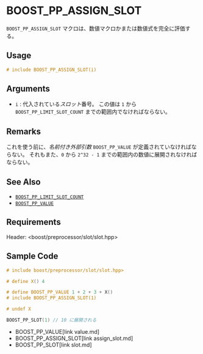 # BOOST_PP_ASSIGN_SLOT

`BOOST_PP_ASSIGN_SLOT` マクロは、数値マクロかまたは数値式を完全に評価する。

## Usage

```cpp
# include BOOST_PP_ASSIGN_SLOT(i)
```

## Arguments

- `i` :
	代入されている*スロット*番号。
	この値は `1` から `BOOST_PP_LIMIT_SLOT_COUNT` までの範囲内でなければならない。

## Remarks

これを使う前に、*名前付き外部引数* `BOOST_PP_VALUE` が定義されていなければならない。
それもまた、`0` から `2^32 - 1` までの範囲内の数値に展開されなければならない。

## See Also

- [`BOOST_PP_LIMIT_SLOT_COUNT`](limit_slot_count.md)
- [`BOOST_PP_VALUE`](value.md)

## Requirements

Header: &lt;boost/preprocessor/slot/slot.hpp&gt;

## Sample Code

```cpp
# include boost/preprocessor/slot/slot.hpp>

# define X() 4

# define BOOST_PP_VALUE 1 + 2 + 3 + X()
# include BOOST_PP_ASSIGN_SLOT(1)

# undef X

BOOST_PP_SLOT(1) // 10 に展開される
```
* BOOST_PP_VALUE[link value.md]
* BOOST_PP_ASSIGN_SLOT[link assign_slot.md]
* BOOST_PP_SLOT[link slot.md]

